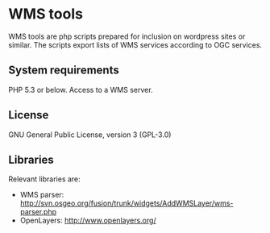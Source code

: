 WMS tools
=========

WMS tools are php scripts prepared for inclusion on wordpress sites or similar. The scripts export lists of WMS services according to OGC services.

System requirements
-------------------
PHP 5.3 or below. Access to a WMS server.

License
-------
GNU General Public License, version 3 (GPL-3.0)


Libraries
---------
Relevant libraries are:
* WMS parser: http://svn.osgeo.org/fusion/trunk/widgets/AddWMSLayer/wms-parser.php
* OpenLayers: http://www.openlayers.org/
